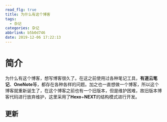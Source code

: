 ```yaml
---
read_flg: true
title: 为什么有这个博客
tags:
  - 杂记
categories: 杂记
abbrlink: b5b0d746
date: 2019-12-06 17:22:13
---
```

# 简介
为什么有这个博客，想写博客很久了。在这之前使用过各种笔记工具，**有道云笔记**、**OneNote**等，都存在各种各样的问题。加之也一直想做一个博客，所以这个博客就重新诞生了，在这个博客之前也有一个旧版本，但是维护困难，故旧版本博客代码进行放弃维护，这里采用了**Hexo**+**NEXT**的结构模式进行开发。

## 更新
